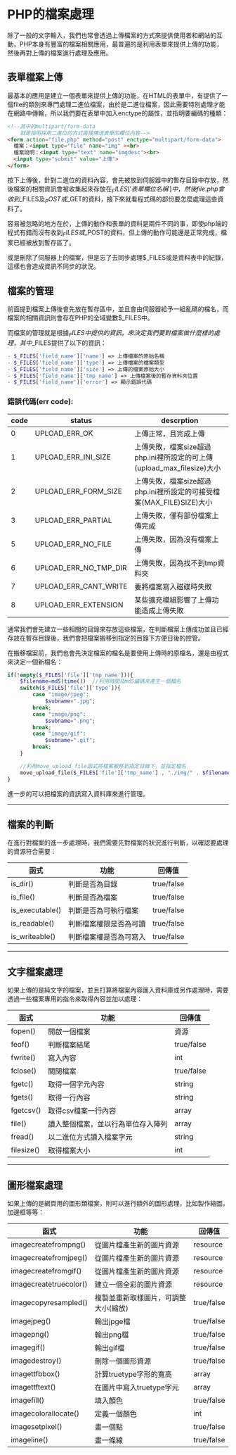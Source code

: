 # PHP的檔案處理    

除了一般的文字輸入，我們也常會透過上傳檔案的方式來提供使用者和網站的互動，PHP本身有豐富的檔案相關應用，最普遍的是利用表單來提供上傳的功能，然後再對上傳的檔案進行處理及應用。

## 表單檔案上傳

最基本的應用是建立一個表單來提供上傳的功能，在HTML的表單中，有提供了一個file的類別來專門處理二進位檔案，由於是二進位檔案，因此需要特別處理才能在網路中傳輸，所以我們要在表單中加入enctype的屬性，並指明要編碼的種類：

```html
<!--其中的multipart/form-data
    就是指明採用二進位的方式直接傳送表單的欄位內容-->
<form action="file.php" method="post" enctype="multipart/form-data">
  檔案：<input type="file" name="img" ><br>
  檔案說明：<input type="text" name="imgdesc"><br>
  <input type="submit" value="上傳">
</form>
```
按下上傳後，針對二進位的資料內容，會先被放到伺服器中的暫存目錄中存放，然後檔案的相關資訊會被收集起來存放在$_FILES['表單欄位名稱']中，然後file.php會收到$_FILES及$_POST或$_GET的資料，接下來就看程式碼的部份要怎麼處理這些資料了。

容易被忽略的地方在於，上傳的動作和表單的資料是兩件不同的事，即使php端的程式有錯而沒有收到$_FILES或$_POST的資料，但上傳的動作可能還是正常完成，檔案已經被放到暫存區了。

或是刪除了伺服器上的檔案，但是忘了去同步處理$_FILES或是資料表中的紀錄，這樣也會造成資訊不同步的狀況。

## 檔案的管理

前面提到檔案上傳後會先放在暫存區中，並且會由伺服器給予一組亂碼的檔名，而檔案的相關資訊則會存在PHP的全域變數$_FILES中。

而檔案的管理就是根據$_FILES中提供的資訊，來決定我們要對檔案做什麼樣的處理，其中$_FILES提供了以下的資訊：
```php
- $_FILES['field_name']['name'] => 上傳檔案的原始名稱
- $_FILES['field_name']['type'] => 上傳檔案的檔案類型
- $_FILES['field_name']['size'] => 上傳的檔案原始大小
- $_FILES['field_name']['tmp_name'] => 上傳檔案後的暫存資料夾位置
- $_FILES['field_name']['error'] => 顯示錯誤代碼
```
### 錯誤代碼(err code):

|code|status|descrption|
|---|----|----|
|0|UPLOAD_ERR_OK|上傳正常，且完成上傳|
|1|UPLOAD_ERR_INI_SIZE|上傳失敗，檔案size超過php.ini裡所設定的可上傳(upload_max_filesize)大小|
|2|UPLOAD_ERR_FORM_SIZE|上傳失敗，檔案size超過php.ini裡所設定的可接受檔案(MAX_FILE)SIZE)大小|
|3|UPLOAD_ERR_PARTIAL|上傳失敗，僅有部份檔案上傳完成|
|5|UPLOAD_ERR_NO_FILE|上傳失敗，因為沒有檔案上傳|
|6|UPLOAD_ERR_NO_TMP_DIR|上傳失敗，因為找不到tmp資料夾|
|7|UPLOAD_ERR_CANT_WRITE|要將檔案寫入磁碟時失敗|
|8|UPLOAD_ERR_EXTENSION|某些擴充模組影響了上傳功能造成上傳失敗|

通常我們會先建立一些相關的目錄來存放這些檔案，在判斷檔案上傳成功並且已經存放在暫存目錄後，我們會把檔案搬移到指定的目錄下方便日後的控管。

在搬移檔案前，我們也會先決定檔案的檔名是要使用上傳時的原檔名，還是由程式來決定一個新檔名：
```php
if(!empty($_FILES['file']['tmp_name'])){
    $filename=md5(time())  //利用時間及md5編碼來產生一個檔名
    switch($_FILES['file']['type']){
        case "image/jpeg":
            $subname=".jpg";
        break;
        case "image/png":
            $subname=".png";
        break;
        case "image/gif":
            $subname=".gif";
        break;
    }

    //利用move_upload_file函式將檔案搬移到指定目錄下，並指定檔名
    move_upload_file($_FILES['file']['tmp_name'] , "./img/" . $filename . $subname);
}
```
進一步的可以把檔案的資訊寫入資料庫來進行管理。

---

## 檔案的判斷

在進行對檔案的進一步處理時，我們需要先對檔案的狀況進行判斷，以確認要處理的資源符合需要：

|函式|功能|回傳值|
|---|---|---|
|is_dir()|判斷是否為目錄|true/false|
|is_file()|判斷是否為檔案|true/false|
|is_executable()|判斷是否為可執行檔案|true/false|
|is_readable()|判斷檔案權限是否為可讀|true/false|
|is_writeable()|判斷檔案權是否為可寫入|true/false|

---

## 文字檔案處理

如果上傳的是純文字的檔案，並且打算將檔案內容匯入資料庫或另作處理時，需要透過一些檔案專用的指令來取得內容並加以處理：

|函式|功能|回傳值|
|---|---|---|
|fopen()|開啟一個檔案|資源|
|feof()|判斷檔案結尾|true/false|
|fwrite()|寫入內容|int|
|fclose()|關閉檔案|true/false|
|fgetc()|取得一個字元內容|string|
|fgets()|取得一行內容|string|
|fgetcsv()|取得csv檔案一行內容|array|
|file()|讀入整個檔案，並以行為單位存入陣列|array|
|fread()|以二進位方式讀入檔案字元|string|
|filesize()|取得檔案大小|int|

---

## 圖形檔案處理

如果上傳的是網頁用的圖形類檔案，則可以進行額外的圖形處理，比如製作縮圖，加邊框等等：

|函式|功能|回傳值|
|---|---|---|
|imagecreatefrompng()|從圖片檔產生新的圖片資源|resource|
|imagecreatefromjpeg()|從圖片檔產生新的圖片資源|resource|
|imagecreatefromgif()|從圖片檔產生新的圖片資源|resource|
|imagecreatetruecolor()|建立一個全彩的圖片資源|resource|
|imagecopyresampled()|複製並重新取樣圖片，可調整大小(縮放)|true/false|
|imagejpeg()|輸出jpge檔|true/false|
|imagepng()|輸出png檔|true/false|
|imagegif()|輸出gif檔|true/false|
|imagedestroy()|刪除一個圖形資源|true/false|
|imagettfbbox()|計算truetype字形的寬高|array|
|imagettftext()|在圖片中寫入truetype字元|array|
|imagefill()|填入顏色|true/false|
|imagecolorallocate()|定義一個顏色|int|
|imagesetpixel()|畫一個點|true/false|
|imageline()|畫一條線|true/false|
